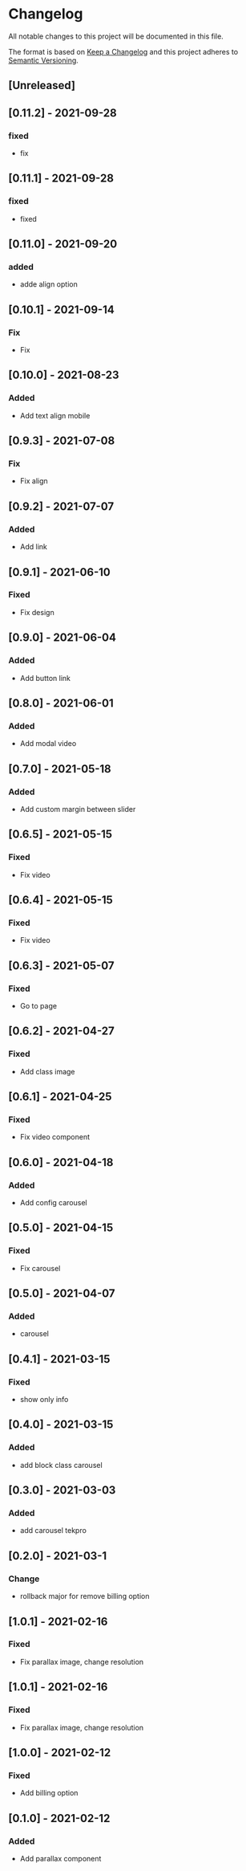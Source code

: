 # Changelog

All notable changes to this project will be documented in this file.

The format is based on [Keep a Changelog](http://keepachangelog.com/en/1.0.0/)
and this project adheres to [Semantic Versioning](http://semver.org/spec/v2.0.0.html).

## [Unreleased]

## [0.11.2] - 2021-09-28
### fixed
- fix


## [0.11.1] - 2021-09-28
### fixed
- fixed

## [0.11.0] - 2021-09-20
### added
- adde align option

## [0.10.1] - 2021-09-14
### Fix
- Fix

## [0.10.0] - 2021-08-23
### Added
- Add text align mobile

## [0.9.3] - 2021-07-08
### Fix
- Fix align

## [0.9.2] - 2021-07-07
### Added
- Add link

## [0.9.1] - 2021-06-10
### Fixed
- Fix design

## [0.9.0] - 2021-06-04
### Added
- Add button link


## [0.8.0] - 2021-06-01
### Added
- Add modal video

## [0.7.0] - 2021-05-18
### Added
- Add custom margin between slider

## [0.6.5] - 2021-05-15
### Fixed
- Fix video

## [0.6.4] - 2021-05-15
### Fixed
- Fix video

## [0.6.3] - 2021-05-07
### Fixed
- Go to page

## [0.6.2] - 2021-04-27
### Fixed
- Add class image

## [0.6.1] - 2021-04-25
### Fixed
- Fix video component

## [0.6.0] - 2021-04-18
### Added
- Add config carousel


## [0.5.0] - 2021-04-15
### Fixed
- Fix carousel

## [0.5.0] - 2021-04-07
### Added
- carousel

## [0.4.1] - 2021-03-15
### Fixed
- show only info

## [0.4.0] - 2021-03-15
### Added
- add block class carousel

## [0.3.0] - 2021-03-03
### Added
- add carousel tekpro

## [0.2.0] - 2021-03-1
### Change
- rollback major for remove billing option

## [1.0.1] - 2021-02-16
### Fixed
- Fix parallax image, change resolution

## [1.0.1] - 2021-02-16
### Fixed
- Fix parallax image, change resolution

## [1.0.0] - 2021-02-12
### Fixed
- Add billing option

## [0.1.0] - 2021-02-12
### Added
- Add parallax component